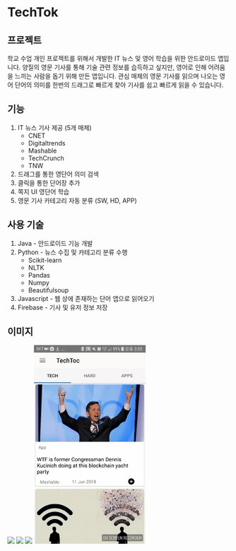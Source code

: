 # TechTok

## 프로젝트

학교 수업 개인 프로젝트를 위해서 개발한 IT 뉴스 및  영어 학습을 위한 안드로이드 앱입니다. 양질의 영문 기사를 통해 기술 관련 정보를 습득하고 싶지만, 영어로 인해 어려움을 느끼는 사람을 돕기 위해 만든 앱입니다. 관심 매체의 영문 기사를 읽으며 나오는 영어 단어의 의미를 한번의 드래그로 빠르게 찾아 기사를 쉽고 빠르게 읽을 수 있습니다.



## 기능

1. IT 뉴스 기사 제공 (5개 매체)
   * CNET
   * Digitaltrends
   * Mashable
   * TechCrunch
   * TNW
2. 드래그를 통한 영단어 의미 검색
3. 클릭을 통한 단어장 추가
4. 쪽지 UI 영단어 학습
5. 영문 기사 카테고리 자동 분류 (SW, HD, APP)



## 사용 기술

1. Java - 안드로이드 기능 개발
2. Python - 뉴스 수집 및 카테고리 분류 수행
   * Scikit-learn
   * NLTK
   * Pandas
   * Numpy
   * Beautifulsoup
3. Javascript - 웹 상에 존재하는 단어 앱으로 읽어오기
4. Firebase - 기사  및 유저 정보 저장

## 이미지
<img src="https://github.com/Yujaeseo/NewsApp/blob/master/image/News.gif"> 


<img src="https://github.com/Yujaeseo/NewsApp/blob/master/image/Search_word.gif">  


<img src="https://github.com/Yujaeseo/NewsApp/blob/master/image/Search_word2.gif">  


<img src="https://github.com/Yujaeseo/NewsApp/blob/master/image/Voca.gif">  

